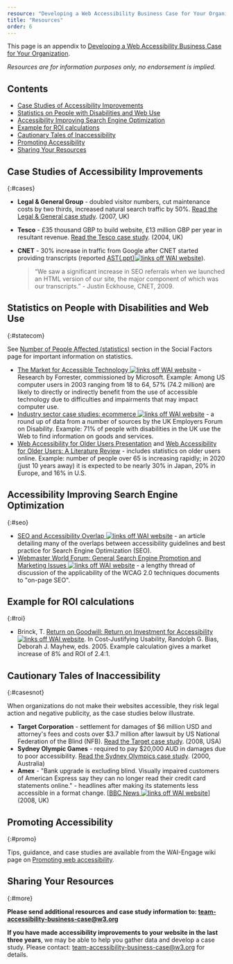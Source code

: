 ```yaml
---
resource: "Developing a Web Accessibility Business Case for Your Organization"
title: "Resources"
order: 6
---
```


This page is an appendix to [Developing a Web Accessibility Business
Case for Your Organization](../bcase/Overview).

*Resources are for information purposes only, no endorsement is
implied.*

## Contents

-   [Case Studies of Accessibility Improvements](#cases)
-   [Statistics on People with Disabilities and Web Use](#statecom)
-   [Accessibility Improving Search Engine Optimization](#seo)
-   [Example for ROI calculations](#roi)
-   [Cautionary Tales of Inaccessibility](#casesnot)
-   [Promoting Accessibility](#promo)
-   [Sharing Your Resources](#more)

## Case Studies of Accessibility Improvements
{:#cases}

-   **Legal & General Group** - doubled visitor numbers, cut maintenance
    costs by two thirds, increased natural search traffic by 50%. [Read
    the Legal & General case study](legal-and-general-case-study).
    (2007, UK)
-   **Tesco** - £35 thousand GBP to build website, £13 million GBP per
    year in resultant revenue. [Read the Tesco case
    study](http://www.w3.org/WAI/bcase/tesco-case-study). (2004, UK)
-   **CNET** - 30% increase in traffic from Google after CNET started
    providing transcripts (reported [AST(.ppt)![links off WAI
    website](http://www.w3.org/Icons/offsite.png)](http://teachingcommons.cdl.edu/access/docs_multi/documents/CaptioningExperts.ppt)).

    > “We saw a significant increase in SEO referrals when we launched an
    > HTML version of our site, the major component of which was our
    > transcripts.” - Justin Eckhouse, CNET, 2009.

## Statistics on People with Disabilities and Web Use
{:#statecom}

See [Number of People Affected
(statistics)](http://www.w3.org/WAI/bcase/soc#stats) section in the
Social Factors page for important information on statistics.

-   [The Market for Accessible Technology ![links off WAI
    website](http://www.w3.org/Icons/offsite.png)](http://www.microsoft.com/enable/research/phase1.aspx) -
    Research by Forrester, commissioned by Microsoft. Example: Among US
    computer users in 2003 ranging from 18 to 64, 57% (74.2 million) are
    likely to directly or indirectly benefit from the use of accessible
    technology due to difficulties and impairments that may impact
    computer use.
-   [Industry sector case studies: ecommerce ![links off WAI
    website](http://www.w3.org/Icons/offsite.png)](http://www.realising-potential.org/case-studies/industry/e-commerce.html) -
    a round up of data from a number of sources by the UK Employers
    Forum on Disability. Example: 71% of people with disabilities in the
    UK use the Web to find information on goods and services.
-   [Web Accessibility for Older Users
    Presentation](http://www.w3.org/WAI/presentations/ageing/) and [Web
    Accessibility for Older Users: A Literature
    Review](http://www.w3.org/WAI/intro/wai-age-literature.php) -
    includes statistics on older users online. Example: number of people
    over 65 is increasing rapidly; in 2020 (just 10 years away) it is
    expected to be nearly 30% in Japan, 20% in Europe, and 16% in U.S.

## Accessibility Improving Search Engine Optimization
{:#seo}

-   [SEO and Accessibility Overlap ![links off WAI
    website](http://www.w3.org/Icons/offsite.png)](http://www.communis.co.uk/blog/2009-08-06-seo-and-accessibility-overlap) -
    an article detailing many of the overlaps between accessibility
    guidelines and best practice for Search Engine Optimization (SEO).
-   [Webmaster World Forum: General Search Engine Promotion and
    Marketing Issues ![links off WAI
    website](http://www.w3.org/Icons/offsite.png)](http://www.webmasterworld.com/search_engine_promotion/3810495.htm) -
    a lengthy thread of discussion of the applicability of the WCAG 2.0
    techniques documents to "on-page SEO".

## Example for ROI calculations
{:#roi}

-   Brinck, T. [Return on Goodwill: Return on Investment for
    Accessibility ![links off WAI
    website](http://www.w3.org/Icons/offsite.png)](http://books.google.co.uk/books?id=kDVgsGgkF4cC&pg=PA385&lpg=PA385&dq=accessibility+roi&source=bl&ots=9dHbCcotGz&sig=ryfaImiey14CMpR0DMwuqNDlhjI&hl=en&ei=9TZXSqImgtKMB6TrsN4C&sa=X&oi=book_result&ct=result&resnum=3#v=onepage&q=accessibility%20roi&f=false).
    In Cost-Justifying Usability, Randolph G. Bias, Deborah J. Mayhew,
    eds. 2005. Example calculation gives a market increase of 8% and ROI
    of 2.4:1.

## Cautionary Tales of Inaccessibility
{:#casesnot}

When organizations do not make their websites accessible, they risk
legal action and negative publicity, as the case studies below
illustrate.

-   **Target Corporation** - settlement for damages of $6 million USD
    and attorney's fees and costs over $3.7 million after lawsuit by US
    National Federation of the Blind (NFB). [Read the Target case
    study](target-case-study). (2008, USA)
-   **Sydney Olympic Games** - required to pay \$20,000 AUD in damages
    due to poor accessibility. [Read the Sydney Olympics case
    study](socog-case-study). (2000, Australia)
-   **Amex** - "Bank upgrade is excluding blind. Visually impaired
    customers of American Express say they can no longer read their
    credit card statements online." - headlines after making its
    statements less accessible in a format change. \[[BBC News ![links
    off WAI
    website](http://www.w3.org/Icons/offsite.png)](http://news.bbc.co.uk/2/hi/programmes/moneybox/7332216.stm)\]
    (2008, UK)

## Promoting Accessibility
{:#promo}

Tips, guidance, and case studies are available from the WAI-Engage wiki
page on [Promoting web
accessibility](http://www.w3.org/community/wai-engage/wiki/Promoting_web_accessibility).

## Sharing Your Resources
{:#more}


**Please send additional resources and case study information to:
<team-accessibility-business-case@w3.org>**

**If you have made accessibility improvements to your website in the
last three years**, we may be able to help you gather data and develop a
case study. Please contact: <team-accessibility-business-case@w3.org>
for details.